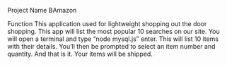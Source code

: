 Project Name BAmazon

Function
This  application used for lightweight shopping out the door shopping.
This app will list the most popular 10 searches on our site.
You will open a terminal and type “node mysql.js” enter.
This will list 10 items with their details.  You’ll then be prompted to select an item number and quantity.
And that is it.  Your items will be shipped.
